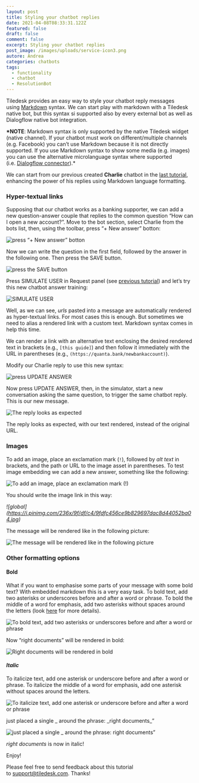 ```yaml
---
layout: post
title: Styling your chatbot replies
date: 2021-04-08T08:33:31.122Z
featured: false
draft: false
comment: false
excerpt: Styling your chatbot replies
post_image: /images/uploads/service-icon3.png
autore: Andrea
categories: chatbots
tags:
  - functionality
  - chatbot
  - ResolutionBot
---
```

Tiledesk provides an easy way to style your chatbot reply messages using [Markdown](https://www.markdownguide.org/basic-syntax/) syntax. We can start play with markdown with a Tiledesk native bot, but this syntax si supported also by every external bot as well as Dialogflow native bot integration.

**\*NOTE**: Markdown syntax is only supported by the native Tiledesk widget (native channel). If your chatbot must work on different/multiple channels (e.g. Facebook) you can’t use Markdown because it is not directly supported. If you use Markdown syntax to show some media (e.g. images) you can use the alternative microlanguage syntax where supported (i.e. [Dialogflow connector](https://docs.tiledesk.com/knowledge-base/microlanguage-for-dialogflow-images-videos/)).*

We can start from our previous created **Charlie** chatbot in the [last tutorial](https://docstiledesk.netlify.app/chatbots/configure-your-first-chatbot), enhancing the power of his replies using Markdown language formatting.

### Hyper-textual links

Supposing that our chatbot works as a banking supporter, we can add a new question-answer couple that replies to the common question “How can I open a new account?”. Move to the bot section, select Charlie from the bots list, then, using the toolbar, press “+ New answer” botton:

![press “+ New answer” botton](/images/uploads/image-37.png "press “+ New answer” botton")

Now we can write the question in the first field, followed by the answer in the following one. Then press the SAVE button.

![press the SAVE button](/images/uploads/image-39.png "press the SAVE button")

Press SIMULATE USER in Request panel (see [previous tutorial](https://docs.tiledesk.com/knowledge-base/styling-your-chatbot-replies/)) and let’s try this new chatbot answer training:

![SIMULATE USER](/images/uploads/image-40.png "SIMULATE USER")

Well, as we can see, *urls* pasted into a message are automatically rendered as hyper-textual links. For most cases this is enough. But sometimes we need to alias a rendered link with a custom text. Markdown syntax comes in help this time.

We can render a link with an alternative text enclosing the desired rendered text in brackets (e.g., `[this guide]`) and then follow it immediately with the URL in parentheses (e.g., `(https://quanta.bank/newbankaccount)`).

Modify our Charlie reply to use this new syntax:

![press UPDATE ANSWER](/images/uploads/image-42.png "press UPDATE ANSWER")

Now press UPDATE ANSWER, then, in the simulator, start a new conversation asking the same question, to trigger the same chatbot reply. This is our new message.

![The reply looks as expected](/images/uploads/image-41.png "The reply looks as expected")

The reply looks as expected, with our text rendered, instead of the original URL.

### Images

To add an image, place an exclamation mark (`!`), followed by *alt text* in brackets, and the path or URL to the image asset in parentheses. To test image embedding we can add a new answer, something like the following:

![To add an image, place an exclamation mark (!)](/images/uploads/image-49.png "To add an image, place an exclamation mark (!)")

You should write the image link in this way:

*!\[global](https://i.pinimg.com/236x/9f/df/c4/9fdfc456ce9b829697dac8d44052ba04.jpg)*

The message will be rendered like in the following picture:

![The message will be rendered like in the following picture](/images/uploads/image-48.png "The message will be rendered like in the following picture")

### Other formatting options

#### Bold

What if you want to emphasise some parts of your message with some bold text? With embedded markdown this is a very easy task. To bold text, add two asterisks or underscores before and after a word or phrase. To bold the middle of a word for emphasis, add two asterisks without spaces around the letters (look [here](https://www.markdownguide.org/basic-syntax/#bold) for more details).

![To bold text, add two asterisks or underscores before and after a word or phrase](/images/uploads/image-45.png "To bold text, add two asterisks or underscores before and after a word or phrase")

Now “right documents” will be rendered in bold:

![Right documents will be rendered in bold](/images/uploads/image-43.png "Right documents will be rendered in bold")

#### *Italic*

To italicize text, add one asterisk or underscore before and after a word or phrase. To italicize the middle of a word for emphasis, add one asterisk without spaces around the letters.

![To italicize text, add one asterisk or underscore before and after a word or phrase](/images/uploads/image-46.png "To italicize text, add one asterisk or underscore before and after a word or phrase")

just placed a single _ around the phrase: \_right documents\_”

![just placed a single _ around the phrase: _right documents_”](/images/uploads/image-47.png "just placed a single _ around the phrase: _right documents_”")

*right documents* is now in italic!

Enjoy!

Please feel free to send feedback about this tutorial to [support@tiledesk.com](mailto:support@tiledesk.com). Thanks!